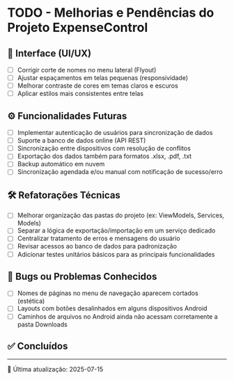 ﻿# TODO - Melhorias e Pendências do Projeto ExpenseControl

## 📌 Interface (UI/UX)
- [ ] Corrigir corte de nomes no menu lateral (Flyout)
- [ ] Ajustar espaçamentos em telas pequenas (responsividade)
- [ ] Melhorar contraste de cores em temas claros e escuros
- [ ] Aplicar estilos mais consistentes entre telas

## ⚙️ Funcionalidades Futuras
- [ ] Implementar autenticação de usuários para sincronização de dados
- [ ] Suporte a banco de dados online (API REST)
- [ ] Sincronização entre dispositivos com resolução de conflitos
- [ ] Exportação dos dados também para formatos .xlsx, .pdf, .txt
- [ ] Backup automático em nuvem
- [ ] Sincronização agendada e/ou manual com notificação de sucesso/erro

## 🛠 Refatorações Técnicas
- [ ] Melhorar organização das pastas do projeto (ex: ViewModels, Services, Models)
- [ ] Separar a lógica de exportação/importação em um serviço dedicado
- [ ] Centralizar tratamento de erros e mensagens do usuário
- [ ] Revisar acessos ao banco de dados para padronização
- [ ] Adicionar testes unitários básicos para as principais funcionalidades

## 🐞 Bugs ou Problemas Conhecidos
- [ ] Nomes de páginas no menu de navegação aparecem cortados (estética)
- [ ] Layouts com botões desalinhados em alguns dispositivos Android
- [ ] Caminhos de arquivos no Android ainda não acessam corretamente a pasta Downloads

## ✅ Concluídos


---

📝 Última atualização: 2025-07-15
